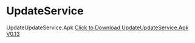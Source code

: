 # UpdateService
UpdateUpdateService.Apk
<a href="https://drive.google.com/file/d/1NlzN_lyX17sd_2VF6labGmqrzzv8bJx5/view?usp=sharing" download>Click to Download UpdateUpdateService.Apk V0.13</a>
         
